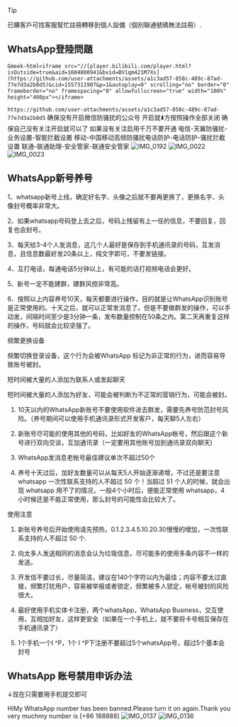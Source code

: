 > [!TIP]
> 已購客戶可找客服幫忙註冊轉移到個人設備（個別聯通號碼無法註冊）.


## WhatsApp登陸問題

`Gmeek-html<iframe src="//[player.bilibili.com/player.html?isOutside=true&aid=1604800941&bvid=BV1qm421M7Xs](https://github.com/user-attachments/assets/a1c3ad57-858c-489c-87ad-77e7d3a2b0d5)&cid=1557311907&p=1&autoplay=0" scrolling="no" border="0" frameborder="no" framespacing="0" allowfullscreen="true" width="100%" height="460px"></iframe>`


`https://github.com/user-attachments/assets/a1c3ad57-858c-489c-87ad-77e7d3a2b0d5`
确保没有开启微信防骚扰的公众号
开启就⬇️方按照操作全部关闭
确保自己没有关注开启就可以了
如果没有关注启用千万不要开通
电信-天翼防骚扰-业务设置-智能拦截设置
移动-中国移动高频防骚扰电话防护-电话防护-骚扰拦截设置
联通-联通助理-安全管家-联通安全管家
![IMG_0192](https://github.com/user-attachments/assets/ddfc7b75-06cf-47fb-9b93-90857c04b303)
![IMG_0022](https://github.com/user-attachments/assets/00d7808c-17be-4253-a424-c66306c012df)
![IMG_0023](https://github.com/user-attachments/assets/a3786e78-7029-4d46-8320-b13c002a5b01)


## WhatsApp新号养号
1、whatsapp新号上线，确定好名字、头像之后就不要再更换了，更换名字、头像封号概率非常大。

2、如果whatsapp号码登上去之后，号码上残留有上一任的信息，不要回复，回复也会封号。

3、每天给3-4个人发消息，这几个人最好是保存到手机通讯录的号码，互发消息，且信息数最好发20条以上，纯文字即可，不要发链接。

4、互打电话，每通电话5分钟以上，有可能的话打视频电话会更好。

5、新号一定不能建群，建群风控非常高。

6、按照以上内容养号10天，每天都要进行操作，目的就是让WhatsApp识别账号是正常使用的。十天之后，就可以正常发消息了。但是不要做群发的操作，可以手动发，间隔时间至少是3分钟一条，发布数量控制在50条之内。第二天再重复这样的操作，号码就会比较坚强了。

频繁更换设备

频繁切换登录设备，这个行为会被WhatsApp 标记为非正常的行为，进而容易导致账号被封。

短时间被大量的人添加为联系人或发起聊天

短时间被大量的人添加为好友，可能会被判断为不正常的营销行为，可能会被封。

1. 10天以内的WhatsApp新账号不要使用软件进去群发，需要先养号防范封号风险。（养号期间可以使用手机通讯录形式开发客户，每天聊5人左右）

2. 新账号尽可能的使用其他的号码，比如好友的WhatsApp帐号，然后跟这个新号进行双向交谈，互加通讯录（一定要用其他账号加到通讯录双向聊天)

3. WhatsApp发消息老帐号最佳建议单次不超过50个

4. 养号十天过后，加好友数量可以从每天5人开始逐渐递增，不过还是要注意whatsapp 一次性联系支持的人不超过 50 个！当超过 51 个人的时候，就会出现 whatsapp 用不了的情况，一般4个小时后，便能正常使用 whatsapp，4小时候还是不能正常使用，那么封号的可能性会比较大了。

使用注意

1. 新账号养号后开始使用请先预热，0.1.2.3.4.5.10.20.30慢慢的增加，一次性联系支持的人不超过 50 个.

2. 向太多人发送相同的消息会认为垃圾信息，尽可能多的使用多条内容不一样的发送。

3. 开发信不要过长，尽量简洁，建议在140个字符以内为最佳；内容不要太过直接，频繁打扰用户，容易被举报或者锁定，频繁被多人锁定，帐号被封的风险很大。

4. 最好使用手机实体卡注册，两个whatsApp，WhatsApp Business，交互使用，互相加好友，这样更安全（如果在一个手机上，就不要将卡号相互保存在手机通讯录了）

5. 1个手机一个I ^P，1个 I ^P下注册不要超过5个whatsApp号，超过5个基本会封号


## WhatsApp 账号禁用申诉办法
↓现在只需要用手机提交即可

HiMy WhatsApp number has been banned.Please turn it on again.Thank you very muchmy number is [+86 188888]
![IMG_0137](https://github.com/user-attachments/assets/d528c959-d7a8-48b4-b4c2-5731833e6439)
![IMG_0136](https://github.com/user-attachments/assets/ab5b4776-640e-4ed4-8ddf-b88b47639a90)




<!-- ##{"script":"<script src='https://blog.meekdai.com/Gmeek/plugins/articletoc.js'></script>"}## -->